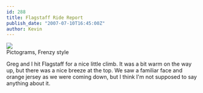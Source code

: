 ```yaml
---
id: 288
title: Flagstaff Ride Report
publish_date: "2007-07-10T16:45:00Z"
author: Kevin
---
```

![](http://bp1.blogger.com/_29q9cpLwOjY/RpO3_MQ0WpI/AAAAAAAAAAU/B7HrqPUMo4Q/s2400/flagstaff.jpg)  
Pictograms, Frenzy style

Greg and I hit Flagstaff for a nice little climb. It was a bit warm on the way up, but there was a nice breeze at the top. We saw a familiar face and orange jersey as we were coming down, but I think I'm not supposed to say anything about it.
